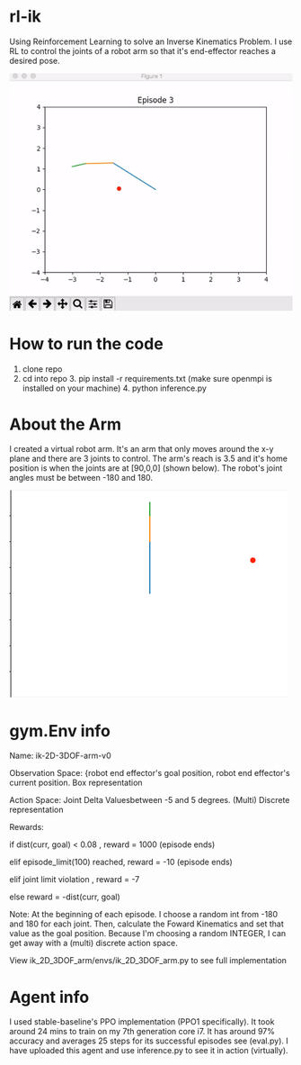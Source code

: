 # rl-ik
Using Reinforcement Learning to solve an Inverse Kinematics Problem. I use RL to control the joints of a robot arm so 
that it's end-effector reaches a desired pose.

![Demo](media/example.gif)

# How to run the code 
  1. clone repo
  2. cd into repo 
	3. pip install -r requirements.txt (make sure openmpi is installed on your machine)
	4. python inference.py 

# About the Arm
I created a virtual robot arm. It's an arm that only moves around the x-y plane and there are 3 joints to control. 
The arm's reach is 3.5 and it's home position is when the joints are at [90,0,0] (shown below). The robot's joint
angles must be between -180 and 180. 

![Demo](media/init.png )


# gym.Env info 
Name: ik-2D-3DOF-arm-v0

Observation Space: {robot end effector's goal position, robot end effector's current position. Box representation 

Action Space: Joint Delta Valuesbetween -5 and 5 degrees. (Multi) Discrete representation 

Rewards: 

  if dist(curr, goal) < 0.08 , reward = 1000 (episode ends)

  elif episode_limit(100) reached, reward = -10 (episode ends)

  elif joint limit violation , reward = -7

  else reward = -dist(curr, goal)

Note: At the beginning of each episode. I choose a random int from -180 and 180 for each joint. Then, calculate the Foward Kinematics
and set that value as the goal position. Because I'm choosing a random INTEGER, I can get away with a (multi) discrete action space. 

View ik_2D_3DOF_arm/envs/ik_2D_3DOF_arm.py to see full implementation 

# Agent info
I used stable-baseline's PPO implementation (PPO1 specifically). It took around 24 mins to train on my 7th generation core i7. It has around 97% accuracy and averages 25 steps for its successful episodes see (eval.py). I have uploaded this agent and use inference.py to see it in action (virtually). 


